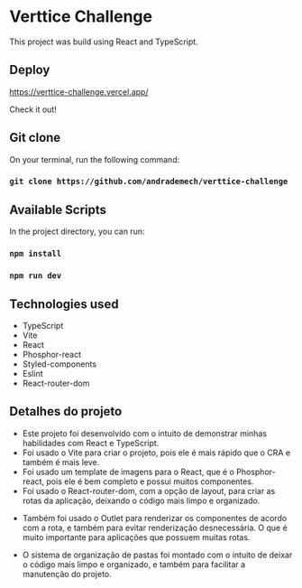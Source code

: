 # Verttice Challenge

This project was build using React and TypeScript.

## Deploy

https://verttice-challenge.vercel.app/

Check it out!

## Git clone

On your terminal, run the following command:

### `git clone https://github.com/andrademech/verttice-challenge`

## Available Scripts

In the project directory, you can run:

### `npm install`

### `npm run dev`

## Technologies used

- TypeScript
- Vite
- React
- Phosphor-react
- Styled-components
- Eslint
- React-router-dom

## Detalhes do projeto

- Este projeto foi desenvolvido com o intuito de demonstrar minhas habilidades com React e TypeScript.
- Foi usado o Vite para criar o projeto, pois ele é mais rápido que o CRA e também é mais leve.
- Foi usado um template de imagens para o React, que é o Phosphor-react, pois ele é bem completo e possui muitos componentes.
- Foi usado o React-router-dom, com a opção de layout, para criar as rotas da aplicação, deixando o código mais limpo e organizado.
 * Também foi usado o Outlet para renderizar os componentes de acordo com a rota, e também para evitar renderização desnecessária. O que é muito importante para aplicações que possuem muitas rotas.
- O sistema de organização de pastas foi montado com o intuito de deixar o código mais limpo e organizado, e também para facilitar a manutenção do projeto.